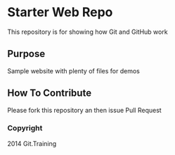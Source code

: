 # Starter Web Repo

This repository is for showing how Git and GitHub work

## Purpose

Sample website with plenty of files for demos

## How To Contribute

Please fork this repository an then issue Pull Request

### Copyright

2014 Git.Training